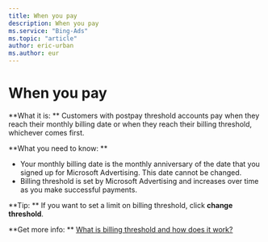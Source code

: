 ```yaml
---
title: When you pay
description: When you pay
ms.service: "Bing-Ads"
ms.topic: "article"
author: eric-urban
ms.author: eur
---
```


# When you pay

**What it is: **    Customers with postpay threshold accounts pay when they reach their monthly billing date or when they reach their billing threshold, whichever comes first.

**What you need to know: **

- Your monthly billing date is the monthly anniversary of the date that you signed up for Microsoft Advertising. This date cannot be changed.
- Billing threshold is set by Microsoft Advertising and increases over time as you make successful payments.

**Tip: **    If you want to set a limit on billing threshold, click **change threshold**.

**Get more info: ** [What is billing threshold and how does it work?](../hlp_BA_CONC_BillingThreshold.md)


